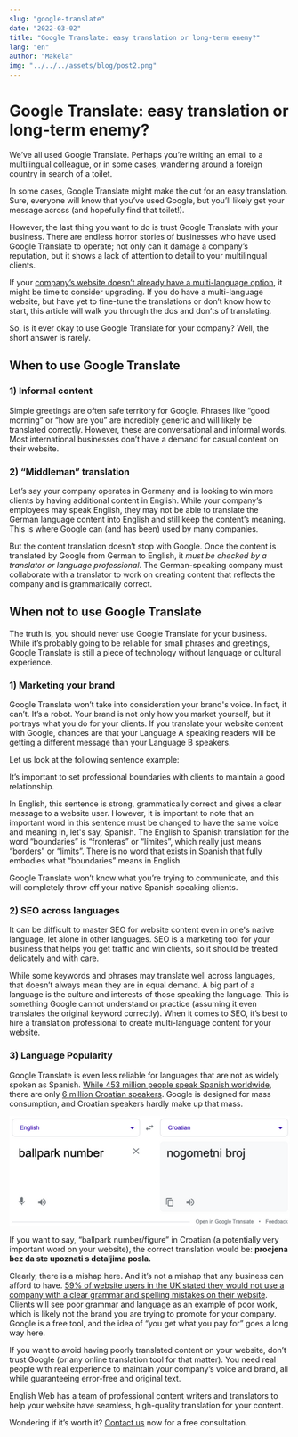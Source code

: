 ```yaml
---
slug: "google-translate"
date: "2022-03-02"
title: "Google Translate: easy translation or long-term enemy?"
lang: "en"
author: "Makela"
img: "../../../assets/blog/post2.png"
---
```


# Google Translate: easy translation or long-term enemy?

We’ve all used Google Translate. Perhaps you’re writing an email to
a multilingual colleague, or in some cases, wandering around a foreign
country in search of a toilet.

In some cases, Google Translate might make the cut for an easy translation.
Sure, everyone will know that you’ve used Google, but you’ll likely get
your message across (and hopefully find that toilet!).

However, the last thing you want to do is trust Google Translate with
your business. There are endless horror stories of businesses who have
used Google Translate to operate; not only can it damage a company’s
reputation, but it shows a lack of attention to detail to your
multilingual clients.

If your
[company’s website doesn’t already have a multi-language option](https://englishweb.eu/en/blog/4-reasons-multilang),
it might be time to consider upgrading. If you do have a multi-language
website, but have yet to fine-tune the translations or don’t know how to
start, this article will walk you through the dos and don’ts of translating.

So, is it ever okay to use Google Translate for your company? Well, the
short answer is rarely.

## When to use Google Translate

### 1) Informal content

Simple greetings are often safe territory for Google. Phrases like
“good morning” or “how are you” are incredibly generic and will
likely be translated correctly. However, these are conversational and
informal words. Most international businesses don’t have a demand for
casual content on their website.

### 2) “Middleman” translation

Let’s say your company operates in Germany and is looking to win more
clients by having additional content in English. While your company’s
employees may speak English, they may not be able to translate the
German language content into English and still keep the content’s
meaning. This is where Google can (and has been) used by many
companies.

But the content translation doesn’t stop with Google. Once the content
is translated by Google from German to English, it *must be checked
by a translator or language professional*. The German-speaking company
must collaborate with a translator to work on creating content that
reflects the company and is grammatically correct.

## When not to use Google Translate

The truth is, you should never use Google Translate for your business.
While it’s probably going to be reliable for small phrases and
greetings, Google Translate is still a piece of technology without
language or cultural experience.

### 1) Marketing your brand

Google Translate won’t take into consideration your brand's voice.
In fact, it can’t. It’s a robot. Your brand is not only how you
market yourself, but it portrays what you do for your clients. If you
translate your website content with Google, chances are that your
Language A speaking readers will be getting a different message than
your Language B speakers.

Let us look at the following sentence example:

It’s important to set professional boundaries with clients to maintain
a good relationship.

In English, this sentence is strong, grammatically correct and gives a
clear message to a website user. However, it is important to note
that an important word in this sentence must be changed to have the
same voice and meaning in, let's say, Spanish. The English to Spanish
translation for the word “boundaries” is “fronteras” or “límites”,
which really just means “borders” or “limits”. There is no word that
exists in Spanish that fully embodies what “boundaries” means in English.

Google Translate won’t know what you’re trying to communicate, and
this will completely throw off your native Spanish speaking clients.

### 2) SEO across languages

It can be difficult to master SEO for website content even in one's
native language, let alone in other languages. SEO is a marketing tool
for your business that helps you get traffic and win clients, so it
should be treated delicately and with care.

While some keywords and phrases may translate well across languages,
that doesn’t always mean they are in equal demand. A big part of a
language is the culture and interests of those speaking the language.
This is something Google cannot understand or practice
(assuming it even translates the original keyword correctly). When it
comes to SEO, it’s best to hire a translation professional to create
multi-language content for your website.

### 3) Language Popularity

Google Translate is even less reliable for languages that are not
as widely spoken as Spanish.
[While 453 million people speak Spanish worldwide](https://www.worlddata.info/languages/index.php),
there are only
[6 million Croatian speakers](https://slavic.ucla.edu/languages/bcs/croatian-background-info/#:~:text=Today%2C%20Croatian%20is%20spoken%20by,in%20the%20U.S.A.%20and%20Canada.).
Google is designed for mass consumption, and Croatian speakers hardly
make up that mass.

![translation](./img1.png)

If you want to say, “ballpark number/figure” in Croatian (a potentially
very important word on your website), the correct translation would
be: **procjena bez da ste upoznati s detaljima posla.**

Clearly, there is a mishap here. And it’s not a mishap that any business
can afford to have.
[59% of website users in the UK stated they would not use a company with a clear grammar and spelling mistakes on their website](https://realbusiness.co.uk/poor-grammar-on-websites-scares-59-away).
Clients will see poor grammar and language as an example of poor work,
which is likely not the brand you are trying to promote for your
company. Google is a free tool, and the idea of “you get what you pay
for” goes a long way here.

If you want to avoid having poorly translated content on your website,
don’t trust Google (or any online translation tool for that matter). You
need real people with real experience to maintain your company’s voice
and brand, all while guaranteeing error-free and original text.

English Web has a team of professional content writers and translators
to help your website have seamless, high-quality translation for your
content.

Wondering if it’s worth it? [Contact us](https://englishweb.eu/en/contact/) now for a free consultation. 
